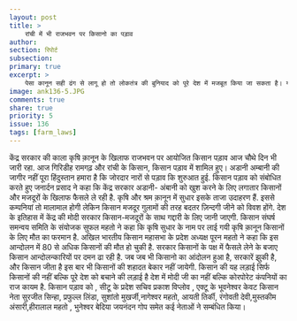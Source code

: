 ```yaml
---
layout: post
title: >
    रांची में भी राजभवन पर किसानो का पड़ाव
author: 
section: रिपोर्ट
subsection:
primary: true
excerpt: >
    पेसा कानून सही ढंग से लागू हो तो लोकतंत्र की बुनियाद को पूरे देश में मजबूत किया जा सकता है। यह तिहत्तरवां संविधान संशोधन का विस्तार अधिनियम है, जो देश के पांचवीं अनुसूचित राज्यों में लागू है।
image: ank136-5.JPG
comments: true
share: true
priority: 5
issue: 136
tags: [farm_laws]
---
```


केंद्र सरकार की काला कृषि क़ानून के खिलाफ राजभवन पर आयोजित किसान पड़ाव आज चौथे दिन भी जारी रहा. आज गिरिडीह रामगढ़ और रांची के किसान, किसान पड़ाव में शामिल हुए। अडानी अम्बानी  की जागीर नहीं पूरा हिंदुस्तान हमारा है कि जोरदार नारों से पड़ाव कि शुरुआत हुई. किसान पड़ाव को संबोधित करते हुए जनार्दन प्रसाद ने कहा कि  केंद्र सरकार  अडानी- अंबानी को खुश करने के लिए लगातार किसानों और मजदूरों के खिलाफ फैसले ले रही है. कृषि और श्रम क़ानून में सुधार इसके ताजा उदाहरण हैं. इससे कम्पनियां तो मालामाल होगी लेकिन किसान मजदूर गुलामों की तरह बदतर ज़िन्दगी जीने को विवश होंगे. देश के इतिहास में केंद्र की मोदी सरकार किसान-मजदूरों के साथ गद्दारी के लिए जानी जाएगी. 
किसान संघर्ष समन्वय समिति के संयोजक सुफल महतो ने कहा कि  कृषि सुधार के नाम पर लाई गयी कृषि क़ानून किसानों के लिए मौत का फरमान है. 
अखिल भारतीय किसान महासभा के प्रदेश अध्यक्ष पूरन महतो ने कहा कि इस आन्दोलन में 80 से अधिक किसानों की मौत हो चुकी है. सरकार किसानों के पक्ष में फैसले लेने के बजाए किसान आन्दोलन्कारियों पर दमन ढा रही है. जब जब भी किसानो का आंदोलन हुआ है, सरकारें झुकी है, और किसान जीता है इस बार भी किसानों की शहादत बेकार नहीं जायेगी. 
किसान की यह लड़ाई सिर्फ किसानों की नहीं बल्कि पूरे देश को बचाने की लड़ाई है देश में मोदी जी का नहीं बल्कि कोरपोरेट कंपनियों का राज कायम है. 
किसान पड़ाव को , सीटू के प्रदेश सचिव प्रकाश विप्लोव , एक्टू के भूवनेश्वर केवट किसान नेता सुरजीत सिन्हा, प्रफुल्ल लिंडा, सुशांतो मुखर्जी,नागेश्वर महतो, आयती तिर्की, रंगोवती देवी,मुस्तकीम अंसारी,हीरालाल महतो , भुनेश्वर बेदिया जयनंदन गोप समेत कई नेताओं ने सम्बंधित किया।